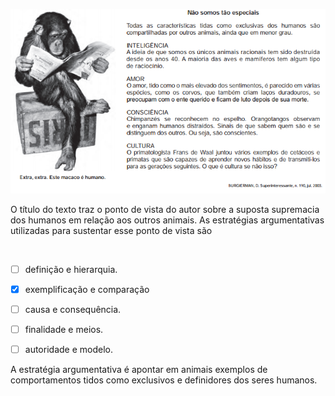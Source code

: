 

![](fc9b40bc-80ab-3c0c-54b2-057d0b241027.png)

O título do texto traz o ponto de vista do autor sobre a suposta supremacia dos humanos em relação aos outros animais. As estratégias argumentativas utilizadas para sustentar esse ponto de vista são

 



- [ ] definição e hierarquia.
- [x] exemplificação e comparação
- [ ] causa e consequência.
- [ ] finalidade e meios.
- [ ] autoridade e modelo.


A estratégia argumentativa é apontar em animais exemplos de comportamentos tidos como exclusivos e definidores dos seres humanos.

        